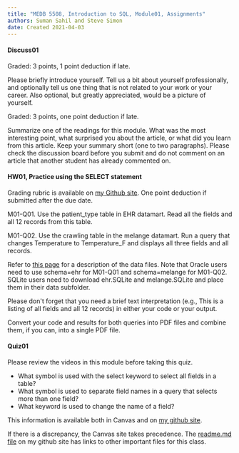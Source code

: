 ```yaml
---
title: "MEDB 5508, Introduction to SQL, Module01, Assignments"
authors: Suman Sahil and Steve Simon
date: Created 2021-04-03
---
```


#### Discuss01

Graded: 3 points, 1 point deduction if late.

Please briefly introduce yourself. Tell us a bit about yourself professionally, and optionally tell us one thing that is not related to your work or your career. Also optional, but greatly appreciated, would be a picture of yourself.

Graded: 3 points, one point deduction if late.

Summarize one of the readings for this module. What was the most interesting point, what surprised you about the article, or what did you learn from this article. Keep your summary short (one to two paragraphs). Please check the discussion board before you submit and do not comment on an article that another student has already commented on.

#### HW01, Practice using the SELECT statement

Grading rubric is available on [my Github site][gra1]. One point deduction if submitted after the due date.

M01-Q01. Use the patient_type table in EHR datamart. Read all the fields and all 12 records from this table.

M01-Q02. Use the crawling table in the melange datamart. Run a query that changes Temperature to Temperature_F and displays all three fields and all records.

Refer to [this page][git1] for a description of the data files. Note that Oracle users need to use schema=ehr for M01-Q01 and schema=melange for M01-Q02. SQLite users need to download ehr.SQLite and melange.SQLite and place them in their data subfolder.

Please don't forget that you need a brief text interpretation (e.g., This is a listing of all fields and all 12 records) in either your code or your output.

Convert your code and results for both queries into PDF files and combine them, if you can, into a single PDF file.

#### Quiz01

Please review the videos in this module before taking this quiz.

+ What symbol is used with the select keyword to select all fields in a table?
+ What symbol is used to separate field names in a query that selects more than one field?
+ What keyword is used to change the name of a field?

<!---my git--->
This information is available both in Canvas and on [my github site][thisf].

If there is a discrepancy, the Canvas site takes precedence. The [readme.md file][mygit] on my github site has links to other important files for this class.

[thisf]: https://github.com/pmean/introduction-to-sql/blob/master/modules/5508-01-assignments.md
[mygit]: https://github.com/pmean/introduction-to-sql/blob/master/README.md
<!---my git--->

[git1]: https://github.com/pmean/introduction-to-sql/blob/master/data/all-data.md
[gra1]: https://github.com/pmean/classes/blob/master/software-engineering/src/grading-rubric.md

